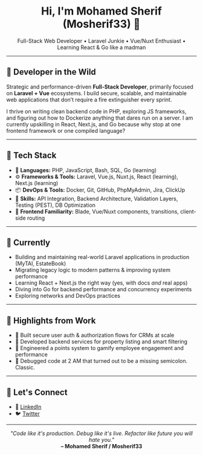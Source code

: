 <h1 align="center">Hi, I'm Mohamed Sherif (Mosherif33) 👋</h1>
<p align="center">Full-Stack Web Developer • Laravel Junkie • Vue/Nuxt Enthusiast • Learning React & Go like a madman</p>

---

## 🧰 Developer in the Wild

Strategic and performance-driven **Full-Stack Developer**, primarily focused on **Laravel + Vue** ecosystems. I build secure, scalable, and maintainable web applications that don’t require a fire extinguisher every sprint.

I thrive on writing clean backend code in PHP, exploring JS frameworks, and figuring out how to Dockerize anything that dares run on a server. I am currently upskilling in React, Next.js, and Go because why stop at one frontend framework or one compiled language?

---

## 🧪 Tech Stack

- 🧠 **Languages:** PHP, JavaScript, Bash, SQL, Go (learning)
- ⚙️ **Frameworks & Tools:** Laravel, Vue.js, Nuxt.js, React (learning), Next.js (learning)
- 📦 **DevOps & Tools:** Docker, Git, GitHub, PhpMyAdmin, Jira, ClickUp
- 🧱 **Skills:** API Integration, Backend Architecture, Validation Layers, Testing (PEST), DB Optimization
- 💅 **Frontend Familiarity:** Blade, Vue/Nuxt components, transitions, client-side routing

---

## 📍 Currently

- Building and maintaining real-world Laravel applications in production (MyTAI, EstateBook)
- Migrating legacy logic to modern patterns & improving system performance
- Learning React + Next.js the right way (yes, with docs *and* real apps)
- Diving into Go for backend performance and concurrency experiments
- Exploring networks and DevOps practices

---

## 📌 Highlights from Work

- 🔐 Built secure user auth & authorization flows for CRMs at scale
- 🏢 Developed backend services for property listing and smart filtering
- 🎯 Engineered a points system to gamify employee engagement and performance
- 🧠 Debugged code at 2 AM that turned out to be a missing semicolon. Classic.

---

## 🚀 Let's Connect

- 🔗 [LinkedIn](https://www.linkedin.com/in/mohammadsherif/)
- 🐦 [Twitter](https://x.com/MoSherif94)

---

<p align="center">
  <i>"Code like it's production. Debug like it's live. Refactor like future you will hate you."</i><br/>
  <b>– Mohamed Sherif / Mosherif33</b>
</p>
